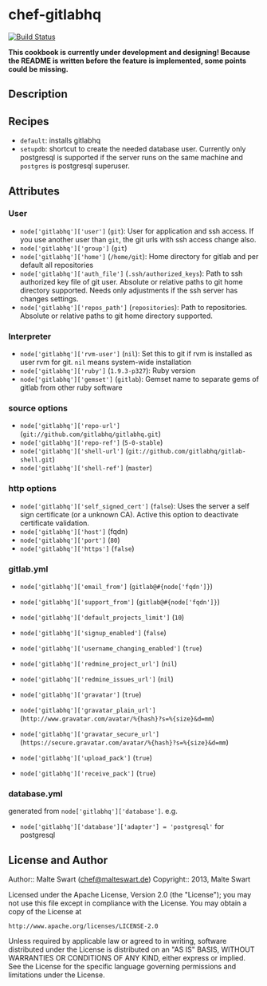chef-gitlabhq
=============

[![Build Status](https://travis-ci.org/mswart/chef-gitlabhq.png)](https://travis-ci.org/mswart/chef-gitlabhq)

**This cookbook is currently under development and designing! Because the README is written before the feature is implemented, some points could be missing.**


Description
-----------


Recipes
-------

* `default`: installs gitlabhq
* `setupdb`: shortcut to create the needed database user. Currently only postgresql is supported if the server runs on the same machine and `postgres` is postgresql superuser.



Attributes
----------

### User

* `node['gitlabhq']['user']` (`git`): User for application and ssh access. If you use another user than `git`, the git urls with ssh access change also.
* `node['gitlabhq']['group']` (`git`)
* `node['gitlabhq']['home']` (`/home/git`): Home directory for gitlab and per default all repositories
* `node['gitlabhq']['auth_file']` (`.ssh/authorized_keys`): Path to ssh authorized key file of git user. Absolute or relative paths to git home directory supported. Needs only adjustments if the ssh server has changes settings.
* `node['gitlabhq']['repos_path']` (`repositories`): Path to repositories. Absolute or relative paths to git home directory supported.

### Interpreter
* `node['gitlabhq']['rvm-user']` (`nil`): Set this to git if rvm is installed as user rvm for git. `nil` means system-wide installation
* `node['gitlabhq']['ruby']` (`1.9.3-p327`): Ruby version
* `node['gitlabhq']['gemset']` (`gitlab`): Gemset name to separate gems of gitlab from other ruby software

### source options

* `node['gitlabhq']['repo-url']` (`git://github.com/gitlabhq/gitlabhq.git`)
* `node['gitlabhq']['repo-ref']` (`5-0-stable`)
* `node['gitlabhq']['shell-url']` (`git://github.com/gitlabhq/gitlab-shell.git`)
* `node['gitlabhq']['shell-ref']` (`master`)

### http options

* `node['gitlabhq']['self_signed_cert']` (`false`): Uses the server a self sign certificate (or a unknown CA). Active this option to deactivate certificate validation.
* `node['gitlabhq']['host']` (fqdn)
* `node['gitlabhq']['port']` (`80`)
* `node['gitlabhq']['https']` (`false`)

### gitlab.yml

* `node['gitlabhq']['email_from']` (`gitlab@#{node['fqdn']}`)
* `node['gitlabhq']['support_from']` (`gitlab@#{node['fqdn']}`)
* `node['gitlabhq']['default_projects_limit']` (`10`)
* `node['gitlabhq']['signup_enabled']` (`false`)
* `node['gitlabhq']['username_changing_enabled']` (`true`)

* `node['gitlabhq']['redmine_project_url']` (`nil`)
* `node['gitlabhq']['redmine_issues_url']` (`nil`)

* `node['gitlabhq']['gravatar']` (`true`)
* `node['gitlabhq']['gravatar_plain_url']` (`http://www.gravatar.com/avatar/%{hash}?s=%{size}&d=mm`)
* `node['gitlabhq']['gravatar_secure_url']` (`https://secure.gravatar.com/avatar/%{hash}?s=%{size}&d=mm`)

* `node['gitlabhq']['upload_pack']` (`true`)
* `node['gitlabhq']['receive_pack']` (`true`)

### database.yml

generated from `node['gitlabhq']['database']`. e.g.

* `node['gitlabhq']['database']['adapter'] = 'postgresql'` for postgresql


License and Author
------------------

Author:: Malte Swart (<chef@malteswart.de>)
Copyright:: 2013, Malte Swart

Licensed under the Apache License, Version 2.0 (the "License");
you may not use this file except in compliance with the License.
You may obtain a copy of the License at

    http://www.apache.org/licenses/LICENSE-2.0

Unless required by applicable law or agreed to in writing, software
distributed under the License is distributed on an "AS IS" BASIS,
WITHOUT WARRANTIES OR CONDITIONS OF ANY KIND, either express or implied.
See the License for the specific language governing permissions and
limitations under the License.
